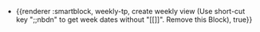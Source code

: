 - {{renderer :smartblock, weekly-tp, create weekly view (Use short-cut key ";;nbdn" to get week dates without "[[]]". Remove this Block), true}}